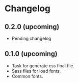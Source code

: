 # Changelog

## 0.2.0 (upcoming)

* Pending changelog

## 0.1.0 (upcoming)

* Task for generate css final file.
* Sass files for load fonts.
* Common fonts.
